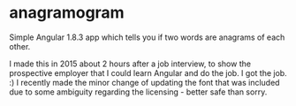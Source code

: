 # anagramogram
Simple Angular 1.8.3 app which tells you if two words are anagrams of each other.

I made this in 2015 about 2 hours after a job interview, to show the prospective employer that I could learn Angular and do the job. I got the job. :)
I recently made the minor change of updating the font that was included due to some ambiguity regarding the licensing - better safe than sorry.
